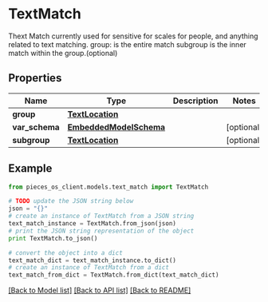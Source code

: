 # TextMatch

Thext Match currently used for sensitive for scales for people, and anything related to text matching.  group: is the entire match subgroup is the inner match within the group.(optional)

## Properties
Name | Type | Description | Notes
------------ | ------------- | ------------- | -------------
**group** | [**TextLocation**](TextLocation.md) |  | 
**var_schema** | [**EmbeddedModelSchema**](EmbeddedModelSchema.md) |  | [optional] 
**subgroup** | [**TextLocation**](TextLocation.md) |  | [optional] 

## Example

```python
from pieces_os_client.models.text_match import TextMatch

# TODO update the JSON string below
json = "{}"
# create an instance of TextMatch from a JSON string
text_match_instance = TextMatch.from_json(json)
# print the JSON string representation of the object
print TextMatch.to_json()

# convert the object into a dict
text_match_dict = text_match_instance.to_dict()
# create an instance of TextMatch from a dict
text_match_from_dict = TextMatch.from_dict(text_match_dict)
```
[[Back to Model list]](../README.md#documentation-for-models) [[Back to API list]](../README.md#documentation-for-api-endpoints) [[Back to README]](../README.md)


